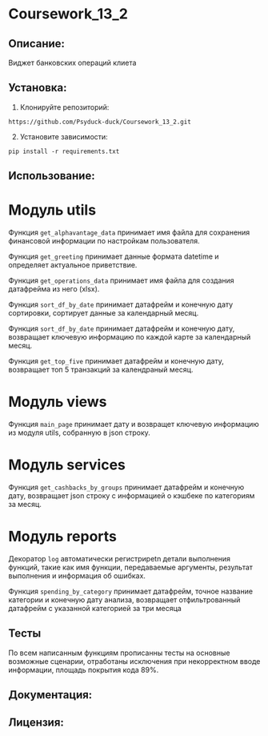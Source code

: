 # Coursework_13_2
## Описание:

Виджет банковских операций клиета

## Установка:

1. Клонируйте репозиторий:
```
https://github.com/Psyduck-duck/Coursework_13_2.git
```
2. Установите зависимости:
```
pip install -r requirements.txt
```
## Использование:

# Модуль utils

Функция `get_alphavantage_data` принимает имя файла для сохранения финансовой информации по настройкам пользователя.

Функция `get_greeting` принимает данные формата datetime и определяет актуальное приветствие.

Функция `get_operations_data` принимает имя файла для создания датафрейма из него (xlsx).

Функция `sort_df_by_date` принимает датафрейм и конечную дату сортировки, сортирует данные за календарный месяц.

Функция `sort_df_by_date` принимает датафрейм и конечную дату, 
возвращает ключевую информацию по каждой карте за календарный месяц.

Функция `get_top_five` принимает датафрейм и конечную дату, возвращает топ 5 транзакций за календраный месяц.

# Модуль views

Функция `main_page` принимает дату и возвращет ключевую информацию из модуля utils, собранную в json строку.

# Модуль services

Функция `get_cashbacks_by_groups` принимает датафрейм и конечную дату, возвращает json строку с информацией
о кэшбеке по категориям за месяц.

# Модуль reports

Декоратор `log` автоматически регистрирetn детали выполнения функций, такие как имя функции, 
передаваемые аргументы, результат выполнения и информация об ошибках.

Функция `spending_by_category` принимает датафрейм, точное название категории и конечную дату анализа, 
возвращает отфильтрованный датафрейм с указанной категорией за три месяца

## Тесты

По всем написанным функциям прописанны тесты на основные возможные сценарии, отработаны исключения при
некорректном вводе информации, площадь покрытия кода 89%.

## Документация:

## Лицензия: